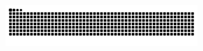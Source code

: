 <picture>
  <source media="(prefers-color-scheme: dark)" srcset="https://raw.githubusercontent.com/multivvac/multivvac/output/snake-dark.svg" />
  <img alt="github contribution snake" src="https://raw.githubusercontent.com/multivvac/multivvac/output/snake.svg" />
</picture>

